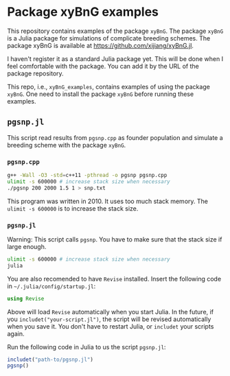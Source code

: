 # Package xyBnG examples

This repository contains examples of the package `xyBnG`. The package `xyBnG` is a Julia package for simulations of complicate breeding schemes. The package xyBnG is available at https://github.com/xijiang/xyBnG.jl.

I haven't register it as a standard Julia package yet. This will be done when I feel comfortable with the package. You can add it by the URL of the package repository. 

This repo, i.e., `xyBnG_examples`, contains examples of using the package `xyBnG`. One need to install the package `xyBnG` before running these examples.

## `pgsnp.jl`

This script read results from `pgsnp.cpp` as founder population and simulate a breeding scheme with the package `xyBnG`. 

### `pgsnp.cpp`

```bash
g++ -Wall -O3 -std=c++11 -pthread -o pgsnp pgsnp.cpp
ulimit -s 600000 # increase stack size when necessary
./pgsnp 200 2000 1.5 1 > snp.txt
```

This program was written in 2010. It uses too much stack memory. The `ulimit -s 600000` is to increase the stack size.

### `pgsnp.jl`

Warning: This script calls `pgsnp`. You have to make sure that the stack size if large enough. 

```bash
ulimit -s 600000 # increase stack size when necessary
julia
```

You are also recomended to have `Revise` installed. Insert the following code in `~/.julia/config/startup.jl`:

```julia
using Revise
```

Above will load `Revise` automatically when you start Julia. In the future, if you `includet("your-script.jl")`, the script will be revised automatically when you save it. You don't have to restart Julia, or `includet` your scripts again.

Run the following code in Julia to us the script `pgsnp.jl`:

```julia
includet("path-to/pgsnp.jl")
pgsnp()
```
